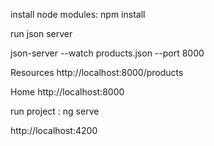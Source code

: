 install node modules: npm install

run json server

json-server --watch products.json --port 8000

Resources
  http://localhost:8000/products

  Home
  http://localhost:8000
  
run project : ng serve

 http://localhost:4200
  
  
